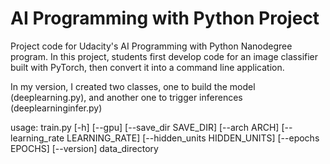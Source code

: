 # AI Programming with Python Project

Project code for Udacity's AI Programming with Python Nanodegree program. In this project, students first develop code for an image classifier built with PyTorch, then convert it into a command line application.

In my version, I created two classes, one to build the model (deeplearning.py), and another one to trigger inferences (deeplearninginfer.py)

usage: train.py [-h] [--gpu] [--save_dir SAVE_DIR] [--arch ARCH]
                [--learning_rate LEARNING_RATE] [--hidden_units HIDDEN_UNITS]
                [--epochs EPOCHS] [--version]
                data_directory
